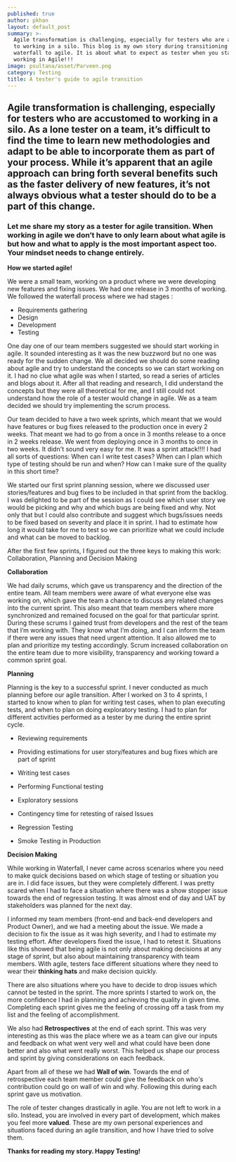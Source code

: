 ```yaml
---
published: true
author: pkhan
layout: default_post
summary: >-
  Agile transformation is challenging, especially for testers who are accustomed
  to working in a silo. This blog is my own story during transitioning from
  waterfall to agile. It is about what to expect as tester when you start
  working in Agile!!!  
image: psultana/asset/Parveen.png
category: Testing
title: A tester's guide to agile transition
---
```



## Agile transformation is challenging, especially for testers who are accustomed to working in a silo. As a lone tester on a team, it’s difficult to find the time to learn new methodologies and adapt to be able to  incorporate them as part of your process. While it’s apparent that an agile approach can bring forth several benefits such as the faster delivery of new features, it’s not always obvious what a tester should do to be a part of this change.

### Let me share my story as a tester for agile transition. When working in agile we don’t have to only learn about what agile is but  how and what to apply is the most important aspect too. Your mindset needs to change entirely.

**How we started agile!**

We were a small team, working on a product where we were developing new features and fixing issues. We had one release in 3 months of working. We followed the waterfall process where we had stages :

- Requirements gathering
- Design
- Development
- Testing



One day one of our team members suggested we should start working in agile. It sounded interesting as it was the new buzzword but no one was ready for the sudden change.
We all decided we should do some reading about agile and try to understand the concepts so we can start working on it. I had no clue what agile was when I started, so read a series of articles and blogs about it. After all that reading and research, I did understand the concepts but they were all theoretical for me, and  I still could not understand how the role of a tester would change in agile. We as a team decided we should try implementing the scrum process.

Our team decided to have a two week sprints, which meant that we would have features or bug fixes released to the production once in every 2 weeks. That meant we had to go from  a once in 3 months release to a once in 2 weeks release. We went from deploying once in 3 months to once in two weeks. It didn't sound very easy for me. It was a sprint attack!!!! 
I had all sorts of questions: When can I write test cases? When can I plan which type of testing should be run and when? How can I make sure of the quality in this short time?

We started our first sprint planning session, where we discussed user stories/features and bug fixes to be included in that sprint from the backlog. I was delighted to be part of the session as I could see which user story we would be picking and why and which bugs are being fixed and why. Not only that but I could also contribute and suggest which bugs/issues needs to be fixed based on severity and place it in sprint.  I had to estimate how long it would take for me to test so we can prioritize what we could include and what can be moved to backlog.  

After the first few sprints, I figured out the three keys to making this work: Collaboration, Planning and Decision Making

**Collaboration**

We had daily scrums, which gave us transparency and the direction of the entire team. All team members were aware of what everyone else was working on, which gave the team a chance to discuss any related changes into the current sprint. This also meant that team members where more synchronized and remained focused on the goal for that particular sprint.
During these scrums I gained trust from developers and the rest of the team that I’m working with. They know what I’m doing, and I can inform the team if there were any issues that need urgent attention. It also allowed me to plan and prioritize my testing accordingly. Scrum increased collaboration on the entire team due to more visibility, transparency and working toward a common sprint goal.

**Planning**

Planning is the key to a successful sprint. I never conducted as much planning before our agile transition. After I worked on 3 to 4 sprints, I started to know when to plan for writing test cases, when to plan executing tests, and when to plan on doing exploratory testing.
I had to plan for different activities performed as a tester by me during the entire sprint cycle.



- Reviewing requirements

- Providing estimations for user story/features and bug fixes which are part of sprint

- Writing test cases

- Performing Functional testing

- Exploratory sessions

- Contingency time for retesting of raised Issues

- Regression Testing

- Smoke Testing in Production

**Decision Making**


While working in Waterfall, I never came across scenarios where you need to make quick decisions based on which stage of testing or situation you are in. I did face issues, but they were completely different.
I was pretty scared when I had to face a situation where there was a show stopper issue towards the end of regression testing. It was almost end of day and UAT by stakeholders was planned for the next day. 

I informed my team members (front-end and back-end developers and Product Owner), and we had a meeting about the issue. We made a decision to fix the issue as it was high severity, and I had to estimate my testing effort. After developers fixed the issue, I had to retest it. Situations like this showed that being agile is not only about making decisions at any stage of sprint, but also about maintaining transparency with team members. With agile, testers face different situations where they need to wear their **thinking hats** and make decision quickly.

There are also situations where you have to decide to drop issues which cannot be tested in the sprint. The more sprints I started to work on, the more confidence I had in planning and achieving the quality in given time. Completing each sprint gives me the feeling of crossing off a task from my list and the feeling of accomplishment.

We also had **Retrospectives** at the end of each sprint. This was very interesting as this was the place where we as a team can give our inputs and feedback on what went very well and what could have been done better and also what went really worst. This helped us shape our process and sprint by giving considerations on each feedback. 

Apart from all of these we had **Wall of win**. Towards the end of retrospective each team member could give the feedback on who's contribution could go on wall of win and why. Following this during each sprint  gave us motivation.

The role of tester changes drastically in agile. You are not left to work in a silo. Instead, you are involved in every part of development, which makes you feel more **valued**.
These are my own personal experiences and situations faced during an agile transition, and how I have tried to solve them.

**Thanks for reading my story. Happy Testing!**
